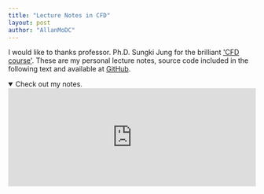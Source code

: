 ```yaml
---
title: "Lecture Notes in CFD"
layout: post
author: "AllanMoDC"
---
```

I would like to thanks professor. Ph.D. Sungki Jung for the brilliant ['CFD course'](https://sites.google.com/site/aaerolab/lecture/cfd-postgraduate?authuser=0 "CFD postgraduate").
These are my personal lecture notes, source code included in the following text and available at [GitHub](https://github.com/allanmodc/cfd "https://github.com/allanmodc/cfd").

<details open>
<summary>Check out my notes.</summary>
<iframe src="https://allanmodc.github.io/cfd" 
        onload='javascript:(function(o){o.style.height=o.contentWindow.document.body.offsetHeight+"px";o.open=false;}(this));' 
        style="height:200px;
               width:100%;
               border:none;
               overflow:hidden;"
        scrolling="no">
</iframe>
</details>
